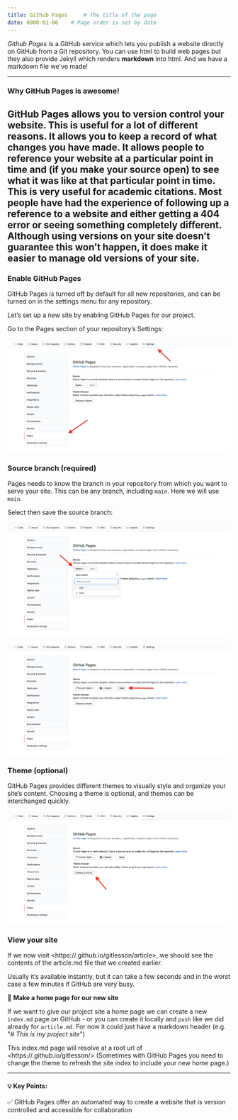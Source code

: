 ```yaml
---
title: Github Pages     # The title of the page
date: 0000-01-06    # Page order is set by date
---
```


_Github Pages_ is a GitHub service which lets you publish a website directly on GitHub from a Git repository. You can use html to build web pages but they also provide Jekyll which renders __markdown__ into html. And we have a markdown file we've made!

---
### Why GitHub Pages is awesome!
GitHub Pages allows you to version control your website. This is useful for a lot of different reasons. It allows you to keep a record of what changes you have made. It allows people to reference your website at a particular point in time and (if you make your source open) to see what it was like at that particular point in time. This is very useful for academic citations. Most people have had the experience of following up a reference to a website and either getting a 404 error or seeing something completely different. Although using versions on your site doesn’t guarantee this won’t happen, it does make it easier to manage old versions of your site.
---

### Enable GitHub Pages
GitHub Pages is turned off by default for all new repositories, and can be turned on in the settings menu for any repository.

Let’s set up a new site by enabling GitHub Pages for our project.

Go to the Pages section of your repository’s Settings:

<p align="center">
  <img src="./assets/images/github-repo-settings-pages.png">
</p>

### Source branch (required)
Pages needs to know the branch in your repository from which you want to serve your site. This can be any branch, including `main`. Here we will use `main`.

Select then save the source branch:
<p align="center">
  <img src="./assets/images/github-repo-settings-pages-branch.png">
</p>
<p align="center">
  <img src="./assets/images/github-repo-settings-pages-save.png">
</p>

### Theme (optional)
GitHub Pages provides different themes to visually style and organize your site’s content. Choosing a theme is optional, and themes can be interchanged quickly.
<p align="center">
  <img src="./assets/images/github-repo-settings-pages-theme.png">
</p>

### View your site
If we now visit <https://<username>.github.io/gitlesson/article>, we should see the contents of the article.md file that we created earlier.

Usually it’s available instantly, but it can take a few seconds and in the worst case a few minutes if GitHub are very busy.

📌 __Make a home page for our new site__

If we want to give our project site a home page we can create a new `index.md` page on GitHub - or you can create it locally and `push` like we did already for `article.md`. For now it could just have a markdown header (e.g. "_# This is my project site_")

This index.md page will resolve at a root url of <https://<username>.github.io/gitlesson/> (Sometimes with GitHub Pages you need to change the theme to refresh the site index to include your new home page.)

---

#### 💡 Key Points:

✅ GitHub Pages offer an automated way to create a website that is version controlled and accessible for collaboration
